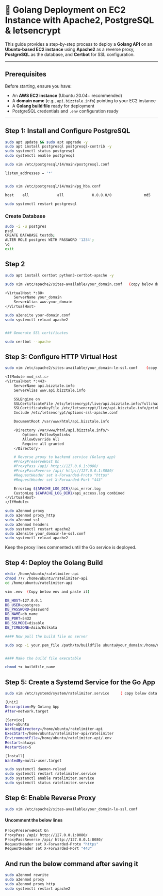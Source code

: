 # 🚀 Golang Deployment on EC2 Instance with Apache2, PostgreSQL & letsencrypt

This guide provides a step-by-step process to deploy a **Golang API** on an **Ubuntu-based EC2 instance** using **Apache2** as a reverse proxy, **PostgreSQL** as the database, and **Certbot** for SSL configuration.

---

##  Prerequisites

Before starting, ensure you have:

-  An **AWS EC2 instance** (Ubuntu 20.04+ recommended)
-  A **domain name** (e.g., `api.bizztale.info`) pointing to your EC2 instance
-  A **Golang build file** ready for deployment
-  PostgreSQL credentials and `.env` configuration ready

---

## Step 1: Install and Configure PostgreSQL

```bash
sudo apt update && sudo apt upgrade -y
sudo apt install postgresql postgresql-contrib -y
sudo systemctl status postgresql
sudo systemctl enable postgresql
```
```bash
sudo vim /etc/postgresql/14/main/postgresql.conf

listen_addresses = '*'


sudo vim /etc/postgresql/14/main/pg_hba.conf

host    all             all             0.0.0.0/0               md5
```
```bash
sudo systemctl restart postgresql
```

### Create Database
```bash
sudo -i -u postgres
psql
CREATE DATABASE testdb;
ALTER ROLE postgres WITH PASSWORD '1234';
\q
exit
```

## Step 2

```bash
sudo apt install certbot python3-certbot-apache -y

sudo vim /etc/apache2/sites-available/your_domain.conf   (copy below data and paste it)

<VirtualHost *:80>
    ServerName your_domain
    ServerAlias www.your_domain
</VirtualHost>

sudo a2ensite your-domain.conf
sudo systemctl reload apache2


### Generate SSL certificates

sudo certbot --apache
```

## Step 3: Configure HTTP Virtual Host

```bash
sudo vim /etc/apache2/sites-available/your_domain-le-ssl.conf    (copy below data and paste it)

<IfModule mod_ssl.c>
<VirtualHost *:443>
    ServerName api.bizztale.info
    ServerAlias www.api.bizztale.info

    SSLEngine on
    SSLCertificateFile /etc/letsencrypt/live/api.bizztale.info/fullchain.pem
    SSLCertificateKeyFile /etc/letsencrypt/live/api.bizztale.info/privkey.pem
    Include /etc/letsencrypt/options-ssl-apache.conf

    DocumentRoot /var/www/html/api.bizztale.info

    <Directory /var/www/html/api.bizztale.info/>
        Options FollowSymlinks
        AllowOverride All
        Require all granted
    </Directory>

    # Reverse proxy to backend service (Golang app)
    #ProxyPreserveHost On
    #ProxyPass /api/ http://127.0.0.1:8080/
    #ProxyPassReverse /api/ http://127.0.0.1:8080/
    #RequestHeader set X-Forwarded-Proto "https"
    #RequestHeader set X-Forwarded-Port "443"

    ErrorLog ${APACHE_LOG_DIR}/api_error.log
    CustomLog ${APACHE_LOG_DIR}/api_access.log combined
</VirtualHost>
</IfModule>

sudo a2enmod proxy
sudo a2enmod proxy_http
sudo a2enmod ssl
sudo a2enmod headers
sudo systemctl restart apache2
sudo a2ensite your_domain-le-ssl.conf
sudo systemctl reload apache2
```

Keep the proxy lines commented until the Go service is deployed.

## Step 4: Deploy the Golang Build

```bash
mkdir /home/ubuntu/ratelimiter-api
chmod 777 /home/ubuntu/ratelimiter-api
cd /home/ubuntu/ratelimiter-api

vim .env  (Copy below env and paste it)

DB_HOST=127.0.0.1
DB_USER=postgres
DB_PASSWORD=password
DB_NAME=db_name
DB_PORT=5432
DB_SSLMODE=disable
DB_TIMEZONE=Asia/Kolkata

#### Now pull the build file on server

sudo scp -i your.pem_file /path/to/buildfile ubuntu@your_domain:/home/ubuntu/ratelimiter-api


#### Make the build file executable

chmod +x buildfile_name
```

## Step 5: Create a Systemd Service for the Go App

```bash
sudo vim /etc/systemd/system/ratelimiter.service     ( copy below data and paste it)

[Unit]
Description=My Golang App
After=network.target

[Service]
User=ubuntu
WorkingDirectory=/home/ubuntu/ratelimiter-api
ExecStart=/home/ubuntu/ratelimiter-api/ratelimiter
EnvironmentFile=/home/ubuntu/ratelimiter-api/.env
Restart=always
RestartSec=5

[Install]
WantedBy=multi-user.target

sudo systemctl daemon-reload
sudo systemctl restart ratelimiter.service
sudo systemctl enable ratelimiter.service
sudo systemctl status ratelimiter.service
```

## Step 6: Enable Reverse Proxy

```bash
sudo vim /etc/apache2/sites-available/your_domain-le-ssl.conf
```
#### Uncomment the below lines
```bash
ProxyPreserveHost On
ProxyPass /api/ http://127.0.0.1:8080/
ProxyPassReverse /api/ http://127.0.0.1:8080/
RequestHeader set X-Forwarded-Proto "https"
RequestHeader set X-Forwarded-Port "443"
```
## And run the below command after saving it 
```bash
sudo a2enmod rewrite
sudo a2enmod proxy
sudo a2enmod proxy_http
sudo systemctl restart apache2
```



